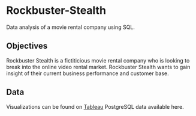 # Rockbuster-Stealth
Data analysis of a movie rental company using SQL. 
## Objectives
Rockbuster Stealth is a fictiticious movie rental company who is looking to break into the online video rental market. Rockbuster Stealth wants to gain insight of their current business performance and customer base. 
## Data
Visualizations can be found on [Tableau](https://public.tableau.com/app/profile/jennifer5433)
PostgreSQL data available here.
